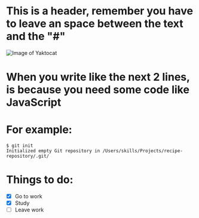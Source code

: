 # This is a header, remember you have to leave an space between the text and the "#"

![Image of Yaktocat](https://octodex.github.com/images/yaktocat.png)

# When you write like the next 2 lines, is because you need some code like JavaScript
# For example:

```
$ git init
Initialized empty Git repository in /Users/skills/Projects/recipe-repository/.git/
```
# Things to do:

- [x] Go to work
- [x] Study
- [ ] Leave work 
